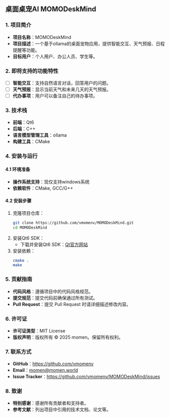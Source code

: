 ## 桌面桌宠AI MOMODeskMind

### 1. 项目简介
- **项目名称**：MOMODeskMind
- **项目描述**：一个基于ollama的桌面宠物应用，提供智能交互、天气预报、日程提醒等功能。
- **目标用户**：个人用户、办公人员、学生等。

### 2. 即将支持的功能特性
-  [ ]  **智能交互**：支持自然语言对话，回答用户的问题。
-  [ ]  **天气预报**：显示当前天气和未来几天的天气预报。
-   [ ] **代办事项**：用户可以备注自己的待办事项。

### 3. 技术栈
- **前端**：Qt6
- **后端**：C++
- **语言模型管理工具**：ollama
- **构建工具**：CMake

### 4. 安装与运行
#### 4.1 环境准备
- **操作系统支持**：现仅支持windows系统
- **依赖软件**：CMake, GCC/G++

#### 4.2 安装步骤
1. 克隆项目仓库：
   ```sh
   git clone https://github.com/vmomenv/MOMODeskMind.git
   cd MOMODeskMind
   ```
2. 安装Qt6 SDK：
   - 下载并安装Qt6 SDK：[Qt官方网站](https://www.qt.io/download)
3. 安装依赖：
   ```sh
   cmake .
   make
   ```



### 5. 贡献指南
- **代码风格**：遵循项目中的代码风格规范。
- **提交规范**：提交代码前确保通过所有测试。
- **Pull Request**：提交 Pull Request 时请详细描述修改内容。

### 6. 许可证
- **许可证类型**：MIT License
- **版权声明**：版权所有 © 2025 momen。保留所有权利。

### 7. 联系方式
- **GitHub**：https://github.com/vmomenv
- **Email**：momen@momen.world
- **Issue Tracker**：https://github.com/vmomenv/MOMODeskMind/issues

### 8. 致谢
- **特别感谢**：感谢所有贡献者和支持者。
- **参考文献**：列出项目中引用的技术文档、论文等。


